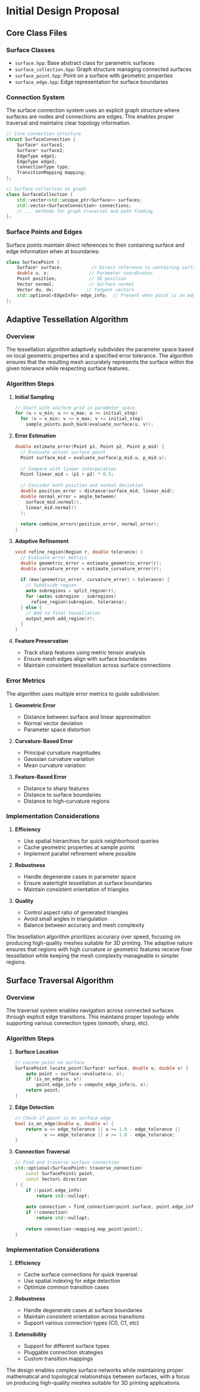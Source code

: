 # Initial Design Proposal

## Core Class Files

### Surface Classes
- `surface.hpp`: Base abstract class for parametric surfaces
- `surface_collection.hpp`: Graph structure managing connected surfaces
- `surface_point.hpp`: Point on a surface with geometric properties
- `surface_edge.hpp`: Edge representation for surface boundaries

### Connection System
The surface connection system uses an explicit graph structure where surfaces are nodes and connections are edges. This enables proper traversal and maintains clear topology information.

```cpp
// Core connection structure
struct SurfaceConnection {
    Surface* surface1;
    Surface* surface2;
    EdgeType edge1;
    EdgeType edge2;
    ConnectionType type;
    TransitionMapping mapping;
};

// Surface collection as graph
class SurfaceCollection {
    std::vector<std::unique_ptr<Surface>> surfaces;
    std::vector<SurfaceConnection> connections;
    // ... methods for graph traversal and path finding
};
```

### Surface Points and Edges
Surface points maintain direct references to their containing surface and edge information when at boundaries:

```cpp
class SurfacePoint {
    Surface* surface;           // Direct reference to containing surface
    double u, v;               // Parameter coordinates
    Point position;            // 3D position
    Vector normal;             // Surface normal
    Vector du, dv;            // Tangent vectors
    std::optional<EdgeInfo> edge_info;  // Present when point is on edge
};
```

## Adaptive Tessellation Algorithm

### Overview
The tessellation algorithm adaptively subdivides the parameter space based on local geometric properties and a specified error tolerance. The algorithm ensures that the resulting mesh accurately represents the surface within the given tolerance while respecting surface features.

### Algorithm Steps

1. **Initial Sampling**
   ```cpp
   // Start with uniform grid in parameter space
   for (u = u_min; u <= u_max; u += initial_step)
     for (v = v_min; v <= v_max; v += initial_step)
       sample_points.push_back(evaluate_surface(u, v));
   ```

2. **Error Estimation**
   ```cpp
   double estimate_error(Point p1, Point p2, Point p_mid) {
     // Evaluate actual surface point
     Point surface_mid = evaluate_surface(p_mid.u, p_mid.v);
     
     // Compare with linear interpolation
     Point linear_mid = (p1 + p2) * 0.5;
     
     // Consider both position and normal deviation
     double position_error = distance(surface_mid, linear_mid);
     double normal_error = angle_between(
       surface_mid.normal(), 
       linear_mid.normal()
     );
     
     return combine_errors(position_error, normal_error);
   }
   ```

3. **Adaptive Refinement**
   ```cpp
   void refine_region(Region r, double tolerance) {
     // Evaluate error metrics
     double geometric_error = estimate_geometric_error(r);
     double curvature_error = estimate_curvature_error(r);
     
     if (max(geometric_error, curvature_error) > tolerance) {
       // Subdivide region
       auto subregions = split_region(r);
       for (auto& subregion : subregions)
         refine_region(subregion, tolerance);
     } else {
       // Add to final tessellation
       output_mesh.add_region(r);
     }
   }
   ```

4. **Feature Preservation**
   - Track sharp features using metric tensor analysis
   - Ensure mesh edges align with surface boundaries
   - Maintain consistent tessellation across surface connections

### Error Metrics

The algorithm uses multiple error metrics to guide subdivision:

1. **Geometric Error**
   - Distance between surface and linear approximation
   - Normal vector deviation
   - Parameter space distortion

2. **Curvature-Based Error**
   - Principal curvature magnitudes
   - Gaussian curvature variation
   - Mean curvature variation

3. **Feature-Based Error**
   - Distance to sharp features
   - Distance to surface boundaries
   - Distance to high-curvature regions

### Implementation Considerations

1. **Efficiency**
   - Use spatial hierarchies for quick neighborhood queries
   - Cache geometric properties at sample points
   - Implement parallel refinement where possible

2. **Robustness**
   - Handle degenerate cases in parameter space
   - Ensure watertight tessellation at surface boundaries
   - Maintain consistent orientation of triangles

3. **Quality**
   - Control aspect ratio of generated triangles
   - Avoid small angles in triangulation
   - Balance between accuracy and mesh complexity

The tessellation algorithm prioritizes accuracy over speed, focusing on producing high-quality meshes suitable for 3D printing. The adaptive nature ensures that regions with high curvature or geometric features receive finer tessellation while keeping the mesh complexity manageable in simpler regions.

## Surface Traversal Algorithm

### Overview
The traversal system enables navigation across connected surfaces through explicit edge transitions. This maintains proper topology while supporting various connection types (smooth, sharp, etc).

### Algorithm Steps

1. **Surface Location**
   ```cpp
   // Locate point on surface
   SurfacePoint locate_point(Surface* surface, double u, double v) {
       auto point = surface->evaluate(u, v);
       if (is_on_edge(u, v))
           point.edge_info = compute_edge_info(u, v);
       return point;
   }
   ```

2. **Edge Detection**
   ```cpp
   // Check if point is on surface edge
   bool is_on_edge(double u, double v) {
       return u <= edge_tolerance || u >= 1.0 - edge_tolerance ||
              v <= edge_tolerance || v >= 1.0 - edge_tolerance;
   }
   ```

3. **Connection Traversal**
   ```cpp
   // Find and traverse surface connection
   std::optional<SurfacePoint> traverse_connection(
       const SurfacePoint& point,
       const Vector& direction
   ) {
       if (!point.edge_info)
           return std::nullopt;
           
       auto connection = find_connection(point.surface, point.edge_info->edge);
       if (!connection)
           return std::nullopt;
           
       return connection->mapping.map_point(point);
   }
   ```

### Implementation Considerations

1. **Efficiency**
   - Cache surface connections for quick traversal
   - Use spatial indexing for edge detection
   - Optimize common transition cases

2. **Robustness**
   - Handle degenerate cases at surface boundaries
   - Maintain consistent orientation across transitions
   - Support various connection types (C0, C1, etc)

3. **Extensibility**
   - Support for different surface types
   - Pluggable connection strategies
   - Custom transition mappings

The design enables complex surface networks while maintaining proper mathematical and topological relationships between surfaces, with a focus on producing high-quality meshes suitable for 3D printing applications.
